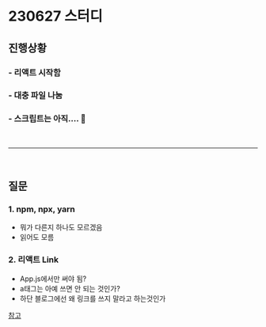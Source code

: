 # 230627 스터디

## 진행상황
### - 리액트 시작함
### - 대충 파일 나눔
### - 스크립트는 아직.... 🐸

<br>

---

<br>

## 질문

### 1. npm, npx, yarn
- 뭐가 다른지 하나도 모르겠음
- 읽어도 모름

### 2. 리액트 Link
- App.js에서만 써야 됨?
- a태그는 아예 쓰면 안 되는 것인가?
- 하단 블로그에선 왜 링크를 쓰지 말라고 하는것인가

[참고](https://blog.hoseung.me/2021-12-07-do-not-use-link/)

